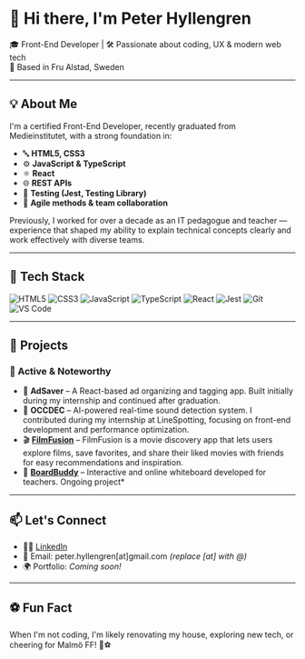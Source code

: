 # 👋 Hi there, I'm Peter Hyllengren

🎓 Front-End Developer | 🛠️ Passionate about coding, UX & modern web tech  
🏡 Based in Fru Alstad, Sweden 

---

## 💡 About Me

I'm a certified Front-End Developer, recently graduated from Medieinstitutet, with a strong foundation in:

- 🔤 **HTML5, CSS3**
- ⚙️ **JavaScript & TypeScript**
- ⚛️ **React**
- 🌐 **REST APIs**
- 🧪 **Testing (Jest, Testing Library)**
- 🧩 **Agile methods & team collaboration**

Previously, I worked for over a decade as an IT pedagogue and teacher — experience that shaped my ability to explain technical concepts clearly and work effectively with diverse teams.

---

## 🧰 Tech Stack

![HTML5](https://img.shields.io/badge/HTML5-E34F26?style=for-the-badge&logo=html5&logoColor=white)
![CSS3](https://img.shields.io/badge/CSS3-1572B6?style=for-the-badge&logo=css3&logoColor=white)
![JavaScript](https://img.shields.io/badge/JavaScript-F7DF1E?style=for-the-badge&logo=javascript&logoColor=black)
![TypeScript](https://img.shields.io/badge/TypeScript-3178C6?style=for-the-badge&logo=typescript&logoColor=white)
![React](https://img.shields.io/badge/React-61DAFB?style=for-the-badge&logo=react&logoColor=black)
![Jest](https://img.shields.io/badge/Jest-C21325?style=for-the-badge&logo=jest&logoColor=white)
![Git](https://img.shields.io/badge/Git-F05032?style=for-the-badge&logo=git&logoColor=white)
![VS Code](https://img.shields.io/badge/VSCode-007ACC?style=for-the-badge&logo=visual-studio-code&logoColor=white)

---

## 🔭 Projects

### 🚀 Active & Noteworthy

- 💼 **AdSaver** – A React-based ad organizing and tagging app. Built initially during my internship and continued after graduation.  
- 🎯 **OCCDEC** – AI-powered real-time sound detection system. I contributed during my internship at LineSpotting, focusing on front-end development and performance optimization.  
- 🎬 [**FilmFusion**](https://github.com/FruAlstad/filmfusion) – FilmFusion is a movie discovery app that lets users explore films, save favorites, and share their liked movies with friends for easy recommendations and inspiration.
- 🎲 [**BoardBuddy**](https://github.com/FruAlstad/boardbuddy) – Interactive and online whiteboard developed for teachers. Ongoing project* 

---



## 📫 Let's Connect

- 🧑‍💼 [LinkedIn](https://www.linkedin.com/in/peterhyllengren/)
- 💌 Email: peter.hyllengren[at]gmail.com *(replace [at] with @)*
- 🌍 Portfolio: *Coming soon!*

---

## ⚽ Fun Fact

When I'm not coding, I'm likely renovating my house, exploring new tech, or cheering for Malmö FF! 🩵⚽
